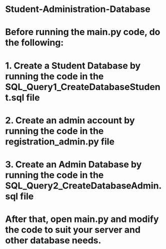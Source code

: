 # Student-Administration-Database
# Before running the main.py code, do the following:
# 1. Create a Student Database by running the code in the SQL_Query1_CreateDatabaseStudent.sql file
# 2. Create an admin account by running the code in the registration_admin.py file
# 3. Create an Admin Database by running the code in the SQL_Query2_CreateDatabaseAdmin.sql file
# After that, open main.py and modify the code to suit your server and other database needs.
